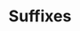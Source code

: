 ---
title: Suffixes
layout: revealjs-vocabulary
script: 
- -ing
- -d
- -ly
- -ible
- -ity
- -ence
---